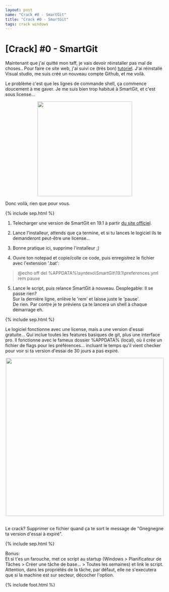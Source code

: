 ```yaml
---
layout: post
name: "Crack #0 - SmartGit"
title: "Crack #0 - SmartGit"
tags: crack windows
---
```


# [Crack] #0 - SmartGit

Maintenant que j'ai quitté mon taff, je vais devoir réinstaller pas mal de choses..
Pour faire ce site web, j'ai suivi ce (très bon) [tutoriel](https://www.youtube.com/watch?v=m1RYsmOMPLs).
J'ai réinstallé Visual studio, me suis créé un nouveau compte Github, et me voilà.

Le problème c'est que les lignes de commande shell, ça commence doucement à me gaver.
Je me suis bien trop habitué à SmartGit, et c'est sous license...

<div style="text-align: center;">
    <img src="{{site.baseurl}}/assets/img/cr/free.PNG" width="300" alt="">
</div>

Donc voilà, rien que pour vous.

{% include sep.html %}

1. Telecharger une version de SmartGit en 19.1 à partir [du site officiel](https://www.syntevo.com/smartgit/download/archive/).

2. Lance l'installeur, attends que ça termine, et si tu lances le logiciel ils te demanderont peut-être une license... <br>
	
3. Bonne pratique ici, supprime l'installeur ;)

4. Ouvre ton notepad et copie/colle ce code, puis enregistrez le fichier avec l'extension '.bat':
> ﻿@echo off 
> del %APPDATA%\syntevo\SmartGit\19.1\preferences.yml
> rem pause

5. Lance le script, puis relance SmartGit à nouveau.
Desplegable:
	Il se passe rien? <br>
	Sur la dernière ligne, enlève le 'rem' et laisse juste le 'pause'. <br>
	De rien. Par contre je te préviens ça te lancera un shell à chaque démarrage eh.

{% include sep.html %}

Le logiciel fonctionne avec une license, mais a une version d'essai gratuite... Qui inclue toutes les features basiques de git, plus une interface pro.
Il fonctionne avec le fameux dossier %APPDATA% (local), où il crée un fichier de flags pour les préférences... incluant le temps qu'il vient checker
pour voir si ta version d'essai de 30 jours a pas expiré.

<div style="text-align: center;">
    <img src="{{site.baseurl}}/assets/img/cr/spll.PNG" width="500" alt="">
</div>
<br>

Le crack? Supprimer ce fichier quand ça te sort le message de "Gnegnegne ta version d'essai à expiré".

{% include sep.html %}

Bonus: <br>
Et si t'es un farouche, met ce script au startup (Windows > Planificateur de Tâches > Créer une tâche de base... > Toutes les semaines) et link le script.
Attention, dans les propriétés de la tâche, par défaut, elle ne s'executera que si la machine est sur secteur, décocher l'option. 

{% include foot.html %}